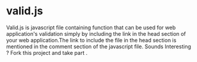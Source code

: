 # valid.js
Valid.js is javascript file containing function that can be used for web application's validation simply by including the link in the head section of your web application.The link to include the file in the head section is mentioned in the comment section of the javascript file.
Sounds Interesting ? Fork this project and take part . 
